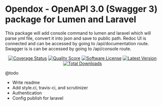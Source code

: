 Opendox - OpenAPI 3.0 (Swagger 3) package for Lumen and Laravel
====================

This package will add console command to lumen and laravel which will parse yml file, convert it into json and save to public path.
Redoc UI is connected and can be accessed by going to /api/documentation route.
Swagger is is can be accessed by going to /api/console route.

<p align="center">
<a href="https://scrutinizer-ci.com/g/iocaste/opendox/code-structure"><img src="https://img.shields.io/scrutinizer/coverage/g/iocaste/opendox.svg?style=flat-square" alt="Coverage Status"></img></a>
<a href="https://scrutinizer-ci.com/g/iocaste/opendox"><img src="https://img.shields.io/scrutinizer/g/iocaste/opendox.svg?style=flat-square" alt="Quality Score"></img></a>
<a href="LICENSE"><img src="https://img.shields.io/badge/license-MIT-brightgreen.svg?style=flat-square" alt="Software License"></img></a>
<a href="https://github.com/iocaste/opendox/releases"><img src="https://img.shields.io/github/release/iocaste/opendox.svg?style=flat-square" alt="Latest Version"></img></a>
<a href="https://packagist.org/packages/iocaste/opendox"><img src="https://img.shields.io/packagist/dt/iocaste/opendox.svg?style=flat-square" alt="Total Downloads"></img></a>
</p>

@todo

* Write readme
* Add style.ci, travis-ci, and scrutinizer
* Authentication
* Config publish for laravel

